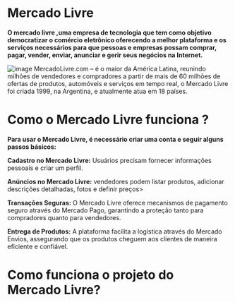 # Mercado Livre
**O mercado livre ,uma empresa de tecnologia que tem como objetivo democratizar o comércio eletrônico oferecendo a melhor plataforma e os serviços necessários para que pessoas e empresas possam comprar, pagar, vender, enviar, anunciar e gerir seus negócios na Internet.**

![image](https://github.com/user-attachments/assets/a3455fb0-b572-439b-964b-092221fb529c)
 MercadoLivre.com – é o maior da América Latina, reunindo milhões de vendedores e compradores a partir de mais de 60 milhões de ofertas de produtos, automóveis e serviços em tempo real, o Mercado Livre foi criada 1999, na Argentina, e atualmente atua em 18 países. 

# Como o Mercado Livre funciona ?
**Para usar o Mercado Livre, é necessário criar uma conta e seguir alguns passos básicos:**

**Cadastro no Mercado Livre:** Usuários precisam fornecer informações pessoais e criar um perfil.

**Anúncios no Mercado Livre:** vendedores podem listar produtos, adicionar descrições detalhadas, fotos e definir preços>

**Transações Seguras:** O Mercado Livre oferece mecanismos de pagamento seguro através do Mercado Pago, garantindo a proteção tanto para compradores quanto para vendedores.

**Entrega de Produtos:** A plataforma facilita a logística através do Mercado Envios, assegurando que os produtos cheguem aos clientes de maneira eficiente e confiável.

# Como funciona o projeto do Mercado Livre?
